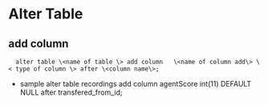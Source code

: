 # Alter Table
## add column 
```mysql
  alter table \<name of table \> add column   \<name of column add\> \< type of column \> after \<column name\>;
```
* sample alter table recordings add column   agentScore int(11) DEFAULT NULL after transfered_from_id;
